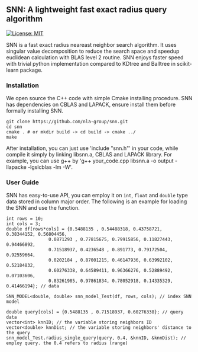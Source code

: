 ## SNN: A lightweight fast exact radius query algorithm

[![License: MIT](https://img.shields.io/badge/License-MIT-yellow.svg)](https://opensource.org/licenses/MIT)

SNN is a fast exact radius neareast neighbor search algorithm. It uses singular value decomposition to reduce the search space and speedup euclidean calculation with BLAS level 2 routine.  SNN enjoys faster speed with trivial python implementation compared to KDtree and Balltree in scikit-learn package. 



### Installation

We open source the C++ code with simple Cmake installing procedure. SNN has dependencies on CBLAS and LAPACK, ensure install them before formally installing SNN. 

```
git clone https://github.com/nla-group/snn.git
cd snn
cmake . # or mkdir build -> cd build -> cmake ../
make 
```

After installation, you can just use 'include "snn.h"' in your code, while compile it simply by linking libsnn.a, CBLAS and LAPACK library. 
For example, you can use g++ by 'g++ your_code.cpp libsnn.a -o output -llapacke -lgslcblas -lm -W'.


### User Guide

SNN has easy-to-use API, you can employ it on ``int``, ``float`` and ``double`` type data stored in column major order. The following is an example for loading the SNN and use the function. 

```
int rows = 10;
int cols = 3;
double df[rows*cols] = {0.5488135 , 0.54488318, 0.43758721, 0.38344152, 0.56804456,
                0.0871293 , 0.77815675, 0.79915856, 0.11827443, 0.94466892,
                0.71518937, 0.4236548 , 0.891773, 0.79172504, 0.92559664,
                0.0202184 , 0.87001215, 0.46147936, 0.63992102, 0.52184832,
                0.60276338, 0.64589411, 0.96366276, 0.52889492, 0.07103606,
                0.83261985, 0.97861834, 0.78052918, 0.14335329, 0.41466194}; // data
                
SNN_MODEL<double, double> snn_model_Test(df, rows, cols); // index SNN model

double query[cols] = {0.5488135 , 0.71518937, 0.60276338}; // query data
vector<int> knnID; // the variable storing neighbors ID 
vector<double> knnDist; // the variable storing neighbors' distance to the query
snn_model_Test.radius_single_query(query, 0.4, &knnID, &knnDist); // employ query. the 0.4 refers to radius (range) 

